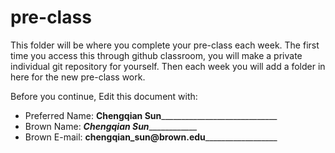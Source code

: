 # pre-class


This folder will be where you complete your pre-class each week. The first time you access this through github classroom, you will make a private individual git repository for yourself. Then each week you will add a folder in here for the new pre-class work. 

Before you continue, Edit this document with:


- Preferred Name: __Chengqian Sun_______________________________
- Brown Name: _______Chengqian Sun___________________
- Brown E-mail: __chengqian_sun@brown.edu____________________
